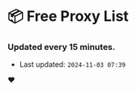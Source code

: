 # :package: Free Proxy List
### Updated every 15 minutes.

- Last updated: `2024-11-03 07:39`

:heart:
